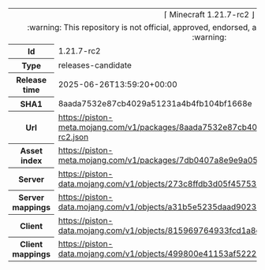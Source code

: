 <html><table>
<tr><td colspan="2" align="center"><img width="0" height="0"><br/>⌈ Minecraft 1.21.7-rc2 ⌋<br/><img width="0" height="0"></td></tr>
<tr><td colspan="2" align="center"><img width="0" height="0"><br/>
:warning: This repository is not official, approved, endorsed, associated or connected with Mojang :warning:
<br/><img width="0" height="0"></td></tr>
<tr><th>Id</th><td>1.21.7-rc2</td></tr>
<tr><th>Type</th><td>releases-candidate</td></tr>
<tr><th>Release time</th><td>2025-06-26T13:59:20+00:00</td></tr>
<tr><th>SHA1</th><td>8aada7532e87cb4029a51231a4b4fb104bf1668e</td></tr>
<tr><th>Url</th><td><a href="https://piston-meta.mojang.com/v1/packages/8aada7532e87cb4029a51231a4b4fb104bf1668e/1.21.7-rc2.json">https://piston-meta.mojang.com/v1/packages/8aada7532e87cb4029a51231a4b4fb104bf1668e/1.21.7-rc2.json</a></td></tr>
<tr><th>Asset index</th><td><a href="https://piston-meta.mojang.com/v1/packages/7db0407a8e9e9a0520b5e3ecba3a3e4650169cd6/26.json">https://piston-meta.mojang.com/v1/packages/7db0407a8e9e9a0520b5e3ecba3a3e4650169cd6/26.json</a></td></tr>
<tr><th>Server</th><td><a href="https://piston-data.mojang.com/v1/objects/273c8ffdb3d05f4575376b43d8175716cab1a39f/server.jar">https://piston-data.mojang.com/v1/objects/273c8ffdb3d05f4575376b43d8175716cab1a39f/server.jar</a></td></tr>
<tr><th>Server mappings</th><td><a href="https://piston-data.mojang.com/v1/objects/a31b5e5235daad9023072d3478b6fa0f44065548/server.txt">https://piston-data.mojang.com/v1/objects/a31b5e5235daad9023072d3478b6fa0f44065548/server.txt</a></td></tr>
<tr><th>Client</th><td><a href="https://piston-data.mojang.com/v1/objects/815969764933fcd1a8ccb80308f05d0c965d8f06/client.jar">https://piston-data.mojang.com/v1/objects/815969764933fcd1a8ccb80308f05d0c965d8f06/client.jar</a></td></tr>
<tr><th>Client mappings</th><td><a href="https://piston-data.mojang.com/v1/objects/499800e41153af52223a8d6d184f732e303c0fcd/client.txt">https://piston-data.mojang.com/v1/objects/499800e41153af52223a8d6d184f732e303c0fcd/client.txt</a></td></tr>
</table></html>